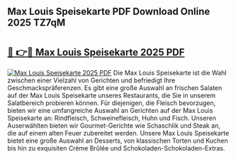 ## Max Louis Speisekarte PDF Download Online 2025 TZ7qM

# <h2><a href="http://gc9g8q.nevu.top/?p=Max+Louis+Speisekarte">🔗 👉🔴 Max Louis Speisekarte 2025 PDF</a></h2>

[![Max Louis Speisekarte 2025 PDF](https://i.imgur.com/dBaPXMq.png)](http://gc9g8q.nevu.top/?p=Max+Louis+Speisekarte)
Die Max Louis Speisekarte ist die Wahl zwischen einer Vielzahl von Gerichten und befriedigt Ihre Geschmackspräferenzen. Es gibt eine große Auswahl an frischen Salaten auf der Max Louis Speisekarte unseres Restaurants, die Sie in unserem Salatbereich probieren können. Für diejenigen, die Fleisch bevorzugen, bieten wir eine umfangreiche Auswahl an Gerichten auf der Max Louis Speisekarte an: Rindfleisch, Schweinefleisch, Huhn und Fisch. Unseren Auserwählten bieten wir Gourmet-Gerichte wie Schaschlik und Steak an, die auf einem alten Feuer zubereitet werden. Unsere Max Louis Speisekarte bietet eine große Auswahl an Desserts, von klassischen Torten und Kuchen bis hin zu exquisiten Crème Brûlée und Schokoladen-Schokoladen-Extras.
